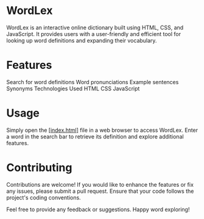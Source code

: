 # WordLex
WordLex is an interactive online dictionary built using HTML, CSS, and JavaScript. It provides users with a user-friendly and efficient tool for looking up word definitions and expanding their vocabulary.

# Features
Search for word definitions
Word pronunciations
Example sentences
Synonyms
Technologies Used
HTML
CSS
JavaScript
# Usage
Simply open the [[index.html]](https://github.com/Vksp10/WordLex/blob/main/index.html) file in a web browser to access WordLex. Enter a word in the search bar to retrieve its definition and explore additional features.

# Contributing
Contributions are welcome! If you would like to enhance the features or fix any issues, please submit a pull request. Ensure that your code follows the project's coding conventions.


Feel free to provide any feedback or suggestions. Happy word exploring!
